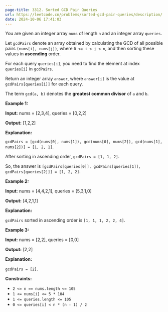 ```yaml
---
page-title: 3312. Sorted GCD Pair Queries
url: https://leetcode.cn/problems/sorted-gcd-pair-queries/description/
date: 2024-10-06 17:41:03
---
```

You are given an integer array `nums` of length `n` and an integer array `queries`.

Let `gcdPairs` denote an array obtained by calculating the GCD of all possible pairs `(nums[i], nums[j])`, where `0 <= i < j < n`, and then sorting these values in **ascending** order.

For each query `queries[i]`, you need to find the element at index `queries[i]` in `gcdPairs`.

Return an integer array `answer`, where `answer[i]` is the value at `gcdPairs[queries[i]]` for each query.

The term `gcd(a, b)` denotes the **greatest common divisor** of `a` and `b`.

**Example 1:**

**Input:** nums = \[2,3,4\], queries = \[0,2,2\]

**Output:** \[1,2,2\]

**Explanation:**

`gcdPairs = [gcd(nums[0], nums[1]), gcd(nums[0], nums[2]), gcd(nums[1], nums[2])] = [1, 2, 1]`.

After sorting in ascending order, `gcdPairs = [1, 1, 2]`.

So, the answer is `[gcdPairs[queries[0]], gcdPairs[queries[1]], gcdPairs[queries[2]]] = [1, 2, 2]`.

**Example 2:**

**Input:** nums = \[4,4,2,1\], queries = \[5,3,1,0\]

**Output:** \[4,2,1,1\]

**Explanation:**

`gcdPairs` sorted in ascending order is `[1, 1, 1, 2, 2, 4]`.

**Example 3:**

**Input:** nums = \[2,2\], queries = \[0,0\]

**Output:** \[2,2\]

**Explanation:**

`gcdPairs = [2]`.

**Constraints:**

-   `2 <= n == nums.length <= 105`
-   `1 <= nums[i] <= 5 * 104`
-   `1 <= queries.length <= 105`
-   `0 <= queries[i] < n * (n - 1) / 2`